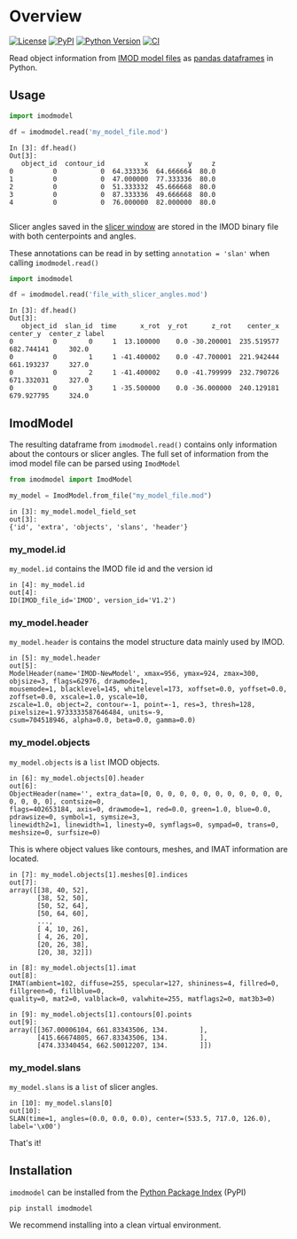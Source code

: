 # Overview

[![License](https://img.shields.io/pypi/l/imodmodel.svg?color=green)](https://github.com/alisterburt/imodmodel/raw/main/LICENSE)
[![PyPI](https://img.shields.io/pypi/v/imodmodel.svg?color=green)](https://pypi.org/project/imodmodel)
[![Python Version](https://img.shields.io/pypi/pyversions/imodmodel.svg?color=green)](https://python.org)
[![CI](https://github.com/alisterburt/imodmodel/actions/workflows/test_and_deploy.yml/badge.svg)](https://github.com/alisterburt/imodmodel/actions/workflows/ci.yml)

Read object information from [IMOD model files](https://bio3d.colorado.edu/imod/doc/binspec.html) 
as [pandas dataframes](https://pandas.pydata.org/) 
in Python.

## Usage

```python
import imodmodel

df = imodmodel.read('my_model_file.mod')
```

```ipython
In [3]: df.head()
Out[3]: 
   object_id  contour_id          x          y     z
0          0           0  64.333336  64.666664  80.0
1          0           0  47.000000  77.333336  80.0
2          0           0  51.333332  45.666668  80.0
3          0           0  87.333336  49.666668  80.0
4          0           0  76.000000  82.000000  80.0


```

Slicer angles saved in the [slicer window](https://bio3d.colorado.edu/imod/doc/3dmodHelp/slicer.html) 
are stored in the IMOD binary file with both centerpoints and angles.

These annotations can be read in by setting `annotation = 'slan'` when calling `imodmodel.read()`

```python
import imodmodel

df = imodmodel.read('file_with_slicer_angles.mod')
```

```ipython
In [3]: df.head()
Out[3]:
   object_id  slan_id  time      x_rot  y_rot      z_rot    center_x    center_y  center_z label
0          0        0     1  13.100000    0.0 -30.200001  235.519577  682.744141     302.0
0          0        1     1 -41.400002    0.0 -47.700001  221.942444  661.193237     327.0
0          0        2     1 -41.400002    0.0 -41.799999  232.790726  671.332031     327.0
0          0        3     1 -35.500000    0.0 -36.000000  240.129181  679.927795     324.0
```

## ImodModel

The resulting dataframe from `imodmodel.read()` contains only information about the contours or slicer angles. 
The full set of information from the imod model file can be parsed using `ImodModel`

```python
from imodmodel import ImodModel

my_model = ImodModel.from_file("my_model_file.mod")
```

```ipython
in [3]: my_model.model_field_set
out[3]: 
{'id', 'extra', 'objects', 'slans', 'header'}
```

### my_model.id

`my_model.id` contains the IMOD file id and the version id

```ipython
in [4]: my_model.id
out[4]: 
ID(IMOD_file_id='IMOD', version_id='V1.2')
```

### my_model.header

`my_model.header` is contains the model structure data mainly used by IMOD.

```ipython
in [5]: my_model.header
out[5]:
ModelHeader(name='IMOD-NewModel', xmax=956, ymax=924, zmax=300, objsize=3, flags=62976, drawmode=1,
mousemode=1, blacklevel=145, whitelevel=173, xoffset=0.0, yoffset=0.0, zoffset=0.0, xscale=1.0, yscale=10,
zscale=1.0, object=2, contour=-1, point=-1, res=3, thresh=128, pixelsize=1.9733333587646484, units=-9,
csum=704518946, alpha=0.0, beta=0.0, gamma=0.0)
```

### my_model.objects

`my_model.objects` is a `list` IMOD objects.

```ipython
in [6]: my_model.objects[0].header
out[6]: 
ObjectHeader(name='', extra_data=[0, 0, 0, 0, 0, 0, 0, 0, 0, 0, 0, 0, 0, 0, 0, 0], contsize=0,
flags=402653184, axis=0, drawmode=1, red=0.0, green=1.0, blue=0.0, pdrawsize=0, symbol=1, symsize=3,
linewidth2=1, linewidth=1, linesty=0, symflags=0, sympad=0, trans=0, meshsize=0, surfsize=0)
```

This is where object values like contours, meshes, and IMAT information are located.

```ipython
in [7]: my_model.objects[1].meshes[0].indices
out[7]: 
array([[38, 40, 52],
       [38, 52, 50],
       [50, 52, 64],
       [50, 64, 60],
       ...,
       [ 4, 10, 26],
       [ 4, 26, 20],
       [20, 26, 38],
       [20, 38, 32]])
```

```ipython
in [8]: my_model.objects[1].imat
out[8]: 
IMAT(ambient=102, diffuse=255, specular=127, shininess=4, fillred=0, fillgreen=0, fillblue=0,
quality=0, mat2=0, valblack=0, valwhite=255, matflags2=0, mat3b3=0)
```

```ipython
in [9]: my_model.objects[1].contours[0].points
out[9]:
array([[367.00006104, 661.83343506, 134.        ],
       [415.66674805, 667.83343506, 134.        ],
       [474.33340454, 662.50012207, 134.        ]])
```

### my_model.slans

`my_model.slans` is a `list` of slicer angles.

```ipython
in [10]: my_model.slans[0]
out[10]:
SLAN(time=1, angles=(0.0, 0.0, 0.0), center=(533.5, 717.0, 126.0), label='\x00')
```


That's it!

## Installation
`imodmodel` can be installed from the [Python Package Index](https://pypi.org/) (PyPI)

```shell
pip install imodmodel
```

We recommend installing into a clean virtual environment.
